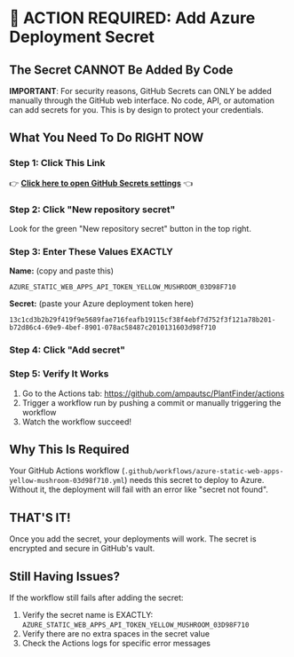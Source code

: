 # 🚨 ACTION REQUIRED: Add Azure Deployment Secret

## The Secret CANNOT Be Added By Code

**IMPORTANT**: For security reasons, GitHub Secrets can ONLY be added manually through the GitHub web interface. No code, API, or automation can add secrets for you. This is by design to protect your credentials.

## What You Need To Do RIGHT NOW

### Step 1: Click This Link
👉 **[Click here to open GitHub Secrets settings](https://github.com/ampautsc/PlantFinder/settings/secrets/actions)** 👈

### Step 2: Click "New repository secret"
Look for the green "New repository secret" button in the top right.

### Step 3: Enter These Values EXACTLY

**Name:** (copy and paste this)
```
AZURE_STATIC_WEB_APPS_API_TOKEN_YELLOW_MUSHROOM_03D98F710
```

**Secret:** (paste your Azure deployment token here)
```
13c1cd3b2b29f419f9e5689fae716feafb19115cf38f4ebf7d752f3f121a78b201-b72d86c4-69e9-4bef-8901-078ac58487c2010131603d98f710
```

### Step 4: Click "Add secret"

### Step 5: Verify It Works
1. Go to the Actions tab: https://github.com/ampautsc/PlantFinder/actions
2. Trigger a workflow run by pushing a commit or manually triggering the workflow
3. Watch the workflow succeed!

## Why This Is Required

Your GitHub Actions workflow (`.github/workflows/azure-static-web-apps-yellow-mushroom-03d98f710.yml`) needs this secret to deploy to Azure. Without it, the deployment will fail with an error like "secret not found".

## THAT'S IT!

Once you add the secret, your deployments will work. The secret is encrypted and secure in GitHub's vault.

## Still Having Issues?

If the workflow still fails after adding the secret:
1. Verify the secret name is EXACTLY: `AZURE_STATIC_WEB_APPS_API_TOKEN_YELLOW_MUSHROOM_03D98F710`
2. Verify there are no extra spaces in the secret value
3. Check the Actions logs for specific error messages

